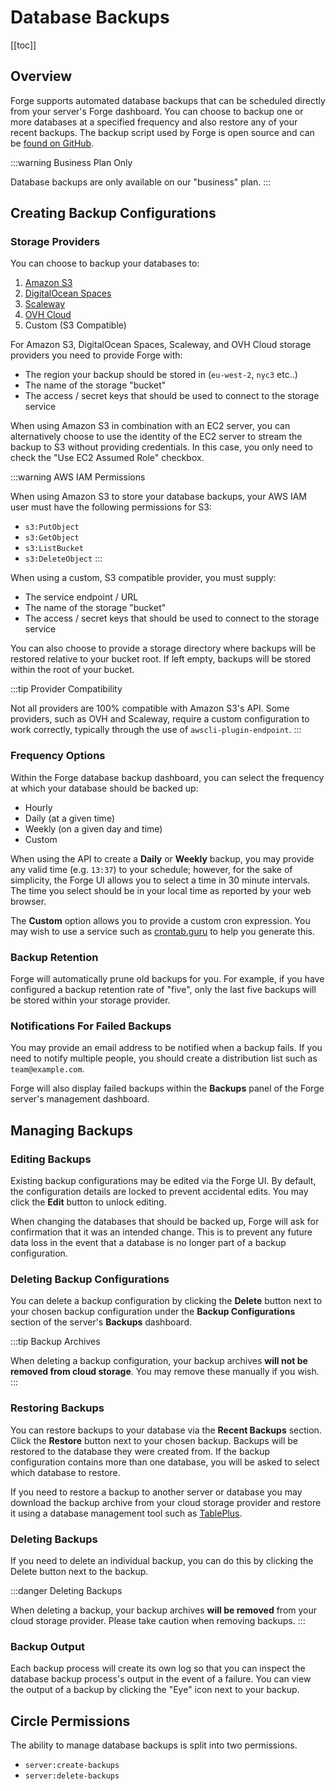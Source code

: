 # Database Backups

[[toc]]

## Overview

Forge supports automated database backups that can be scheduled directly from your server's Forge dashboard. You can choose to backup one or more databases at a specified frequency and also restore any of your recent backups. The backup script used by Forge is open source and can be [found on GitHub](https://github.com/laravel/forge-database-backups).

:::warning Business Plan Only

Database backups are only available on our "business" plan.
:::

## Creating Backup Configurations

### Storage Providers

You can choose to backup your databases to:

1. [Amazon S3](https://aws.amazon.com/s3/)
2. [DigitalOcean Spaces](https://www.digitalocean.com/products/spaces)
3. [Scaleway](https://www.scaleway.com/en/object-storage/)
4. [OVH Cloud](https://www.ovhcloud.com/en/public-cloud/object-storage/)
5. Custom (S3 Compatible)

For Amazon S3, DigitalOcean Spaces, Scaleway, and OVH Cloud storage providers you need to provide Forge with:

- The region your backup should be stored in (`eu-west-2`, `nyc3` etc..)
- The name of the storage "bucket"
- The access / secret keys that should be used to connect to the storage service

When using Amazon S3 in combination with an EC2 server, you can alternatively choose to use the identity of the EC2 server to
stream the backup to S3 without providing credentials. In this case, you only need to check the "Use EC2 Assumed Role" checkbox.

:::warning AWS IAM Permissions

When using Amazon S3 to store your database backups, your AWS IAM user must have the following permissions for S3:

- `s3:PutObject`
- `s3:GetObject`
- `s3:ListBucket`
- `s3:DeleteObject`
:::

When using a custom, S3 compatible provider, you must supply:

- The service endpoint / URL
- The name of the storage "bucket"
- The access / secret keys that should be used to connect to the storage service

You can also choose to provide a storage directory where backups will be restored relative to your bucket root. If left empty, backups will be stored within the root of your bucket.

:::tip Provider Compatibility

Not all providers are 100% compatible with Amazon S3's API. Some providers, such as OVH and Scaleway, require a custom configuration to work correctly, typically through the use of `awscli-plugin-endpoint`.
:::

### Frequency Options

Within the Forge database backup dashboard, you can select the frequency at which your database should be backed up:

- Hourly
- Daily (at a given time)
- Weekly (on a given day and time)
- Custom

When using the API to create a **Daily** or **Weekly** backup, you may provide any valid time (e.g. `13:37`) to your schedule; however, for the sake of simplicity, the Forge UI allows you to select a time in 30 minute intervals. The time you select should be in your local time as reported by your web browser.

The **Custom** option allows you to provide a custom cron expression. You may wish to use a service such as [crontab.guru](https://crontab.guru) to help you generate this.

### Backup Retention

Forge will automatically prune old backups for you. For example, if you have configured a backup retention rate of "five", only the last five backups will be stored within your storage provider.

### Notifications For Failed Backups

You may provide an email address to be notified when a backup fails. If you need to notify multiple people, you should create a distribution list such as `team@example.com`.

Forge will also display failed backups within the **Backups** panel of the Forge server's management dashboard.

## Managing Backups

### Editing Backups

Existing backup configurations may be edited via the Forge UI. By default, the configuration details are locked to prevent accidental edits. You may click the **Edit** button to unlock editing.

When changing the databases that should be backed up, Forge will ask for confirmation that it was an intended change. This is to prevent any future data loss in the event that a database is no longer part of a backup configuration.

### Deleting Backup Configurations

You can delete a backup configuration by clicking the **Delete** button next to your chosen backup configuration under the **Backup Configurations** section of the server's **Backups** dashboard.

:::tip Backup Archives

When deleting a backup configuration, your backup archives **will not be removed from cloud storage**. You may remove these manually if you wish.
:::

### Restoring Backups

You can restore backups to your database via the **Recent Backups** section. Click the **Restore** button next to your chosen backup. Backups will be restored to the database they were created from. If the backup configuration contains more than one database, you will be asked to select which database to restore.

If you need to restore a backup to another server or database you may download the backup archive from your cloud storage provider and restore it using a database management tool such as [TablePlus](https://tableplus.com).

### Deleting Backups

If you need to delete an individual backup, you can do this by clicking the Delete button next to the backup.

:::danger Deleting Backups

When deleting a backup, your backup archives **will be removed** from your cloud storage provider. Please take caution when removing backups.
:::

### Backup Output

Each backup process will create its own log so that you can inspect the database backup process's output in the event of a failure. You can view the output of a backup by clicking the "Eye" icon next to your backup.

## Circle Permissions

The ability to manage database backups is split into two permissions.

- `server:create-backups`
- `server:delete-backups`
